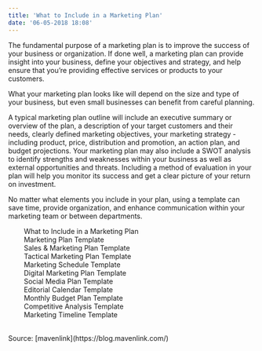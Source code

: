 ```yaml
---
title: 'What to Include in a Marketing Plan'
date: '06-05-2018 18:08'
---
```


The fundamental purpose of a marketing plan is to improve the success of your business or organization. If done well, a marketing plan can provide insight into your business, define your objectives and strategy, and help ensure that you’re providing effective services or products to your customers.

What your marketing plan looks like will depend on the size and type of your business, but even small businesses can benefit from careful planning.

A typical marketing plan outline will include an executive summary or overview of the plan, a description of your target customers and their needs, clearly defined marketing objectives, your marketing strategy - including product, price, distribution and promotion, an action plan, and budget projections. Your marketing plan may also include a SWOT analysis to identify strengths and weaknesses within your business as well as external opportunities and threats. Including a method of evaluation in your plan will help you monitor its success and get a clear picture of your return on investment.

No matter what elements you include in your plan, using a template can save time, provide organization, and enhance communication within your marketing team or between departments.


  &ensp;&ensp;&ensp;&ensp; What to Include in a Marketing Plan <br>
  &ensp;&ensp;&ensp;&ensp; Marketing Plan Template <br>
  &ensp;&ensp;&ensp;&ensp; Sales & Marketing Plan Template <br>
  &ensp;&ensp;&ensp;&ensp; Tactical Marketing Plan Template <br>
  &ensp;&ensp;&ensp;&ensp; Marketing Schedule Template <br>
  &ensp;&ensp;&ensp;&ensp; Digital Marketing Plan Template <br>
  &ensp;&ensp;&ensp;&ensp; Social Media Plan Template <br>
  &ensp;&ensp;&ensp;&ensp; Editorial Calendar Template <br>
  &ensp;&ensp;&ensp;&ensp; Monthly Budget Plan Template <br>
  &ensp;&ensp;&ensp;&ensp; Competitive Analysis Template <br>
  &ensp;&ensp;&ensp;&ensp; Marketing Timeline Template <br>



<br>
Source: [mavenlink](https://blog.mavenlink.com/)